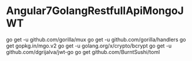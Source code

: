 # Angular7GolangRestfullApiMongoJWT
go get -u github.com/gorilla/mux
go get -u github.com/gorilla/handlers
go get gopkg.in/mgo.v2
go get -u golang.org/x/crypto/bcrypt
go get -u github.com/dgrijalva/jwt-go
go get github.com/BurntSushi/toml
